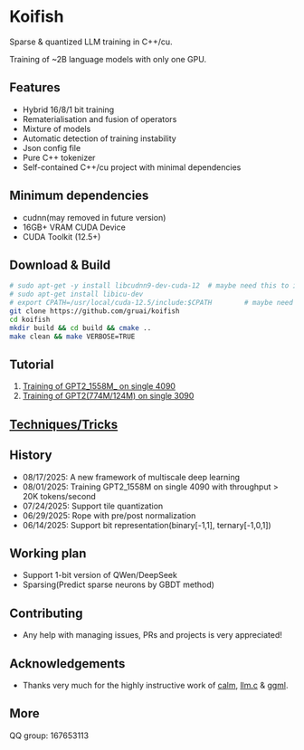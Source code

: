 # Koifish

Sparse & quantized LLM training in C++/cu.

Training of ~2B language models with only one GPU.

## Features
- Hybrid 16/8/1 bit training
- Rematerialisation and fusion of operators
- Mixture of models 
- Automatic detection of training instability
- Json config file
- Pure C++ tokenizer
- Self-contained C++/cu project with minimal dependencies

## Minimum dependencies
- cudnn(may removed in future version)
- 16GB+ VRAM CUDA Device
- CUDA Toolkit (12.5+)

## Download & Build

```bash
# sudo apt-get -y install libcudnn9-dev-cuda-12  # maybe need this to install CUDNN
# sudo apt-get install libicu-dev
# export CPATH=/usr/local/cuda-12.5/include:$CPATH        # maybe need this to export CPATH
git clone https://github.com/gruai/koifish
cd koifish
mkdir build && cd build && cmake ..
make clean && make VERBOSE=TRUE
```

## Tutorial

1.    [Training of GPT2_1558M_ on single 4090](cases/tutorial_gpt2_1558M.md)
1.    [Training of GPT2(774M/124M) on single 3090](cases/tutorial_gpt2.md)

## [Techniques/Tricks](cases/tricks/Tricks.md)

## History
* 08/17/2025: A new framework of multiscale deep learning
* 08/01/2025: Training GPT2_1558M on single 4090 with throughput > 20K tokens/second
* 07/24/2025: Support tile quantization 
* 06/29/2025: Rope with pre/post normalization 
* 06/14/2025: Support bit representation(binary[-1,1], ternary[-1,0,1]) 

## Working plan
- Support 1-bit version of QWen/DeepSeek
- Sparsing(Predict sparse neurons by GBDT method)

## Contributing

- Any help with managing issues, PRs and projects is very appreciated!
  
## Acknowledgements

* Thanks very much for the highly instructive work of [calm](https://github.com/zeux/calm), [llm.c](https://github.com/karpathy/llm.c) & [ggml](https://github.com/ggerganov/ggml).

## More
QQ group: 167653113
